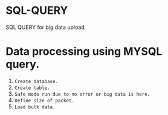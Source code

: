 # SQL-QUERY
SQL QUERY for big data upload

# Data processing using MYSQL query.
1. `Create database.`
2. `Create table.`
3. `Safe mode run due to no error or big data is here.`
4. `Define size of packet.`
5. `Load bulk data.`
